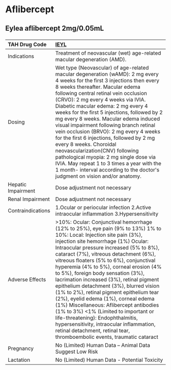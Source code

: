 # Aflibercept

## Eylea aflibercept 2mg/0.05mL

##### 

| TAH Drug Code      | [IEYL](https://www.tahsda.org.tw/drugs/hissearch.php?drug_code=IEYL)                                                                                                                                                                                                                                                                                                                                                                                                                                                                                                                                                                                                                                                                                                                               |
|:-------------------|:---------------------------------------------------------------------------------------------------------------------------------------------------------------------------------------------------------------------------------------------------------------------------------------------------------------------------------------------------------------------------------------------------------------------------------------------------------------------------------------------------------------------------------------------------------------------------------------------------------------------------------------------------------------------------------------------------------------------------------------------------------------------------------------------------|
| Indications        | Treatment of neovascular (wet) age-related macular degeneration (AMD).                                                                                                                                                                                                                                                                                                                                                                                                                                                                                                                                                                                                                                                                                                                             |
| Dosing             | Wet type (Neovascular) of age-related macular degeneration (wAMD): 2 mg every 4 weeks for the first 3 injections then every 8 weeks thereafter. Macular edema following central retinal vein occlusion (CRVO): 2 mg every 4 weeks via IVIA. Diabetic macular edema: 2 mg every 4 weeks for the first 5 injections, followed by 2 mg every 8 weeks. Macular edema induced visual impairment following branch retinal vein occlusion (BRVO): 2 mg every 4 weeks for the first 6 injections, followed by 2 mg every 8 weeks. Choroidal neovascularization(CNV) following pathological myopia: 2 mg single dose via IVIA. May repeat 1 to 3 times a year with the 1 month- interval according to the doctor's judgment on vision and/or anatomy.                                                       |
| Hepatic Impairment | Dose adjustment not necessary                                                                                                                                                                                                                                                                                                                                                                                                                                                                                                                                                                                                                                                                                                                                                                      |
| Renal Impairment   | Dose adjustment not necessary                                                                                                                                                                                                                                                                                                                                                                                                                                                                                                                                                                                                                                                                                                                                                                      |
| Contraindications  | 1.Ocular or periocular infection 2.Active intraocular inflammation 3.Hypersensitivity                                                                                                                                                                                                                                                                                                                                                                                                                                                                                                                                                                                                                                                                                                              |
| Adverse Effects    | >10%: Ocular: Conjunctival hemorrhage (12% to 25%), eye pain (9% to 13%) 1% to 10%: Local: Injection site pain (3%), injection site hemorrhage (1%) Ocular: Intraocular pressure increased (5% to 8%), cataract (7%), vitreous detachment (6%), vitreous floaters (5% to 6%), conjunctival hyperemia (4% to 5%), corneal erosion (4% to 5%), foreign body sensation (3%), lacrimation increased (3%), retinal pigment epithelium detachment (3%), blurred vision (1% to 2%), retinal pigment epithelium tear (2%), eyelid edema (1%), corneal edema (1%) Miscellaneous: Aflibercept antibodies (1% to 3%) <1% (Limited to important or life-threatening): Endophthalmitis, hypersensitivity, intraocular inflammation, retinal detachment, retinal tear, thromboembolic events, traumatic cataract |
| Pregnancy          | No (Limited) Human Data – Animal Data Suggest Low Risk                                                                                                                                                                                                                                                                                                                                                                                                                                                                                                                                                                                                                                                                                                                                             |
| Lactation          | No (Limited) Human Data - Potential Toxicity                                                                                                                                                                                                                                                                                                                                                                                                                                                                                                                                                                                                                                                                                                                                                       |

